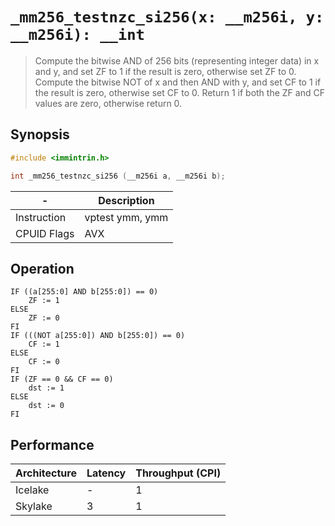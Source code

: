 `_mm256_testnzc_si256(x: __m256i, y: __m256i): __int`
=====================================================

> Compute the bitwise AND of 256 bits (representing integer data) in x and y, and set ZF to 1 if the result is zero, otherwise set ZF to 0. Compute the bitwise NOT of x and then AND with y, and set CF to 1 if the result is zero, otherwise set CF to 0. Return 1 if both the ZF and CF values are zero, otherwise return 0.

## Synopsis

```c
#include <immintrin.h>

int _mm256_testnzc_si256 (__m256i a, __m256i b);
```

| -           | Description     |
| ----------- | --------------- |
| Instruction | vptest ymm, ymm |
| CPUID Flags | AVX             |

## Operation

```
IF ((a[255:0] AND b[255:0]) == 0)
	ZF := 1
ELSE
	ZF := 0
FI
IF (((NOT a[255:0]) AND b[255:0]) == 0)
	CF := 1
ELSE
	CF := 0
FI
IF (ZF == 0 && CF == 0)
	dst := 1
ELSE
	dst := 0
FI
```

## Performance

| Architecture | Latency | Throughput (CPI) |
| ------------ | ------- | ---------------- |
| Icelake      | -       | 1                |
| Skylake      | 3       | 1                |
